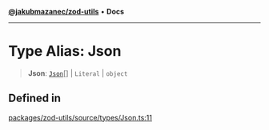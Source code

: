 [**@jakubmazanec/zod-utils**](../README.md) • **Docs**

---

# Type Alias: Json

> **Json**: [`Json`](Json.md)[] \| `Literal` \| `object`

## Defined in

[packages/zod-utils/source/types/Json.ts:11](https://github.com/jakubmazanec/tools/blob/053e1fea9cfce27a70a78b00a30cdd281cb0a72b/packages/zod-utils/source/types/Json.ts#L11)
